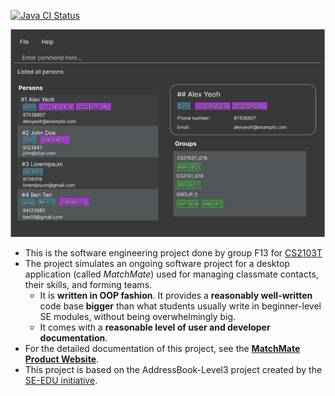 [![Java CI Status](https://github.com/AY2324S2-CS2103T-F13-3/tp/actions/workflows/gradle.yml/badge.svg)](https://github.com/AY2324S2-CS2103T-F13-3/tp/actions/workflows/gradle.yml)

![Ui](docs/images/Ui.png)

* This is the software engineering project done by group F13 for [CS2103T](https://nus-cs2103-ay2324s2.github.io/website/admin/index.html)
* The project simulates an ongoing software project for a desktop application (called _MatchMate_) used for managing classmate contacts, their skills, and forming teams.
  * It is **written in OOP fashion**. It provides a **reasonably well-written** code base **bigger** than what students usually write in beginner-level SE modules, without being overwhelmingly big.
  * It comes with a **reasonable level of user and developer documentation**.
* For the detailed documentation of this project, see the **[MatchMate Product Website](https://nus-cs2103-ay2324s2.github.io/tp/)**.
* This project is based on the AddressBook-Level3 project created by the [SE-EDU initiative](https://se-education.org).
